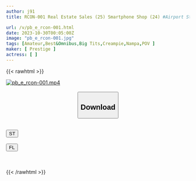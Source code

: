 ```yaml
---
author: j91
title: RCON-001 Real Estate Sales (25) Smartphone Shop (24) #Airport Staff (26) Big Breasts Fucking Girls Weak To Push Creampie Guigui Street Pampan 001 [Fucking Girls/Big Tits 3 People]

url: /v/pb_e_rcon-001.html
date: 2023-10-30T00:05:00Z
image: "pb_e_rcon-001.jpg"
tags: [Amateur,Best&Omnibus,Big Tits,Creampie,Nampa,POV ]
maker: [ Prestige ]
actress: [ ]
---
```



{{< rawhtml >}}

<div class="video" data-videoid="ywkO2d9aYMSoLB">
    <a href="javascript:;">
        <img src="https://my.j91.asia/v/pb_e_rcon-001.jpg" width="WIDTH" height="HEIGHT" alt="pb_e_rcon-001.mp4" loading="lazy">
    </a>
</div>

<script type="text/javascript" src="https://j91.asia/asset/on-demand-st.js"></script>

<br>
  <link rel="stylesheet" href="https://j91.asia/asset/bs5.css">
  
  <center>
  <button class="btn btn-primary" type="button" data-bs-toggle="collapse" data-bs-target=".multi-collapse" aria-expanded="false" aria-controls="multiCollapseExample1 multiCollapseExample2"><h2>Download</h2></button></center>
</p>
<div class="row">
  <div class="col">
    <div class="collapse multi-collapse" id="multiCollapseExample1">
      <div class="card card-body">
	      	      <br>
<div class="buttons">  
<a href="https://streamtape.to/v/ywkO2d9aYMSoLB"><button class="btn-hover color-3"><i class="fa fa-download"></i> ST</button></a></div>
    </div>
  </div>
</div>
  <div class="col">
    <div class="collapse multi-collapse" id="multiCollapseExample2">
      <div class="card card-body">
	      <br>
<div class="buttons">
    <a href="https://filelions.online/f/re8die5mkmzw"><button class="btn-hover color-9"><i class="fa fa-download"></i> FL</button></a></div>
<br><br>
      </div>
    </div>
  </div>
</div>

{{< /rawhtml >}}
